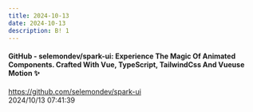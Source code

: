 ```yaml
---
title: 2024-10-13
date: 2024-10-13
description: B! 1
---
```


#### GitHub - selemondev/spark-ui: Experience The Magic Of Animated Components. Crafted With Vue, TypeScript, TailwindCss And Vueuse Motion ✨
https://github.com/selemondev/spark-ui<br>
2024/10/13 07:41:39<br>


